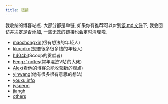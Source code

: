 ```yaml
---
title: 链接
---
```

我收纳的博客站点. 大部分都是单链, 如果你有推荐可以pr到[该.md文件](https://github.com/thesomeexp/source/blob/master/links/index.md)下, 我会回访并决定是否添加, 一些无效的链接也会定时清理啦.
- [maochongxin](http://maochong.xin/)(很有想法的年轻人)
- [kkocdko](https://kkocdko.site)(想要很多很多钱的年轻人)
- [h404bi](https://www.h404bi.com)(Scoop的贡献者)
- [Fengz' notes](https://sync.sh/)(常年混迹V站的大佬)
- [Alex](https://vincent1q84.github.io)(看他的博客总能收获新的观点)
- [yinwang](http://www.yinwang.org/)(他有很多很有意思的想法)
- [youxu.info](https://blog.youxu.info/)
- [jysperm](https://jysperm.me/)
- [jiangh](https://1byte.io/)
- [others](/others/)
